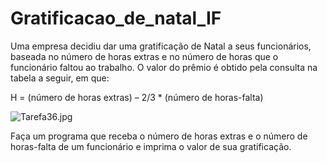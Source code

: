 # Gratificacao_de_natal_IF

Uma empresa decidiu dar uma gratificação de Natal a seus funcionários, baseada no número de horas extras e no número de horas que o funcionário faltou ao trabalho. O valor do prêmio é obtido pela consulta na tabela a seguir, em que:

H = (número de horas extras) – 2/3 * (número de horas-falta)

![Tarefa36.jpg](https://canvas.instructure.com/courses/4721620/files/178261765/preview)

Faça um programa que receba o número de horas extras e o número de horas-falta de um funcionário e imprima o valor de sua gratificação.
